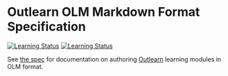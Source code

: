 # Outlearn OLM Markdown Format Specification

[![Learning Status](https://img.shields.io/badge/learn_it-ready-brightgreen.svg)](#)
[![Learning Status](https://img.shields.io/badge/learn_it-limited-yellow.svg)](#)

See [the spec](https://github.com/outlearn-content/outlearn-olm-spec/blob/master/olm-spec.md) for documentation on authoring [Outlearn](http://www.outlearn.com/) learning modules in OLM format.
